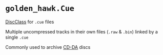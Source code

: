 # `golden_hawk.Cue`

[DiscClass](../../glossary/disc_classes.md) for `.cue` files

Multiple uncompressed tracks in their own files (`.raw` & `.bin`) linked by a single `.cue`

Commonly used to archive [CD-DA](https://en.wikipedia.org/wiki/Compact_Disc_Digital_Audio) discs
